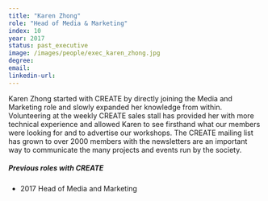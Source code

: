 ```yaml
---
title: "Karen Zhong"
role: "Head of Media & Marketing"
index: 10
year: 2017
status: past_executive
image: /images/people/exec_karen_zhong.jpg
degree:
email:
linkedin-url:
---
```

Karen Zhong started with CREATE by directly joining the Media and Marketing role and slowly expanded her knowledge from within. Volunteering at the weekly CREATE sales stall has provided her with more technical experience and allowed Karen to see firsthand what our members were looking for and to advertise our workshops. The CREATE mailing list has grown to over 2000 members with the newsletters are an important way to communicate the many projects and events run by the society.

##### Previous roles with CREATE

- 2017 Head of Media and Marketing


